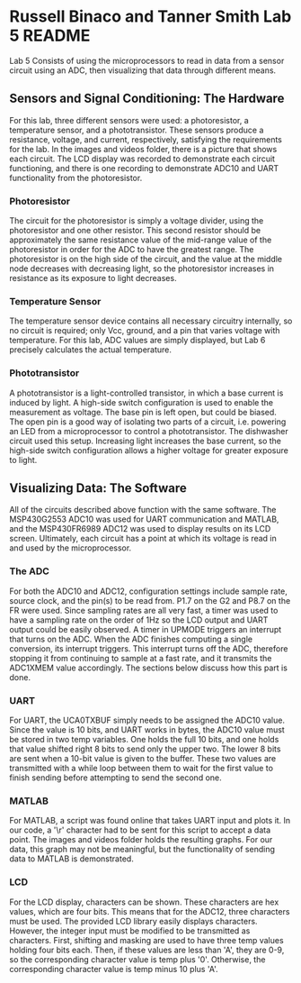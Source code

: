 # Russell Binaco and Tanner Smith Lab 5 README

Lab 5 Consists of using the microprocessors to read in data from a sensor circuit using an ADC, then visualizing that data through different means.

## Sensors and Signal Conditioning: The Hardware
For this lab, three different sensors were used: a photoresistor, a temperature sensor, and a phototransistor. These sensors produce a resistance, voltage, and current, respectively, satisfying
the requirements for the lab. 
In the images and videos folder, there is a picture that shows each circuit. 
The LCD display was recorded to demonstrate each circuit functioning, and there is one recording to demonstrate ADC10 and UART functionality from the photoresistor.

### Photoresistor
The circuit for the photoresistor is simply a voltage divider, using the photoresistor and one other resistor. This second resistor should be approximately the same resistance value of the
mid-range value of the photoresistor in order for the ADC to have the greatest range. The photoresistor is on the high side of the circuit, and the value at the middle node decreases with
decreasing light, so the photoresistor increases in resistance as its exposure to light decreases. 

### Temperature Sensor
The temperature sensor device contains all necessary circuitry internally, so no circuit is required; only Vcc, ground, and a pin that varies voltage with temperature. For this lab, ADC 
values are simply displayed, but Lab 6 precisely calculates the actual temperature. 

### Phototransistor
A phototransistor is a light-controlled transistor, in which a base current is induced by light. A high-side switch configuration is used to enable the measurement as voltage. 
The base pin is left open, but could be biased. The open pin is a good way of isolating two parts of a circuit, i.e. powering an LED from a microprocessor to control a phototransistor.
The dishwasher circuit used this setup. Increasing light increases the base current, so the high-side switch configuration allows a higher voltage for greater exposure to light. 

## Visualizing Data: The Software
All of the circuits described above function with the same software. The MSP430G2553 ADC10 was used for UART communication and MATLAB, and the MSP430FR6989 ADC12 was used to display
results on its LCD screen. Ultimately, each circuit has a point at which its voltage is read in and used by the microprocessor.

### The ADC
For both the ADC10 and ADC12, configuration settings include sample rate, source clock, and the pin(s) to be read from. P1.7 on the G2 and P8.7 on the FR were used. Since sampling rates are
all very fast, a timer was used to have a sampling rate on the order of 1Hz so the LCD output and UART output could be easily observed. A timer in UPMODE triggers an interrupt that turns on 
the ADC. When the ADC finishes computing a single conversion, its interrupt triggers. This interrupt turns off the ADC, therefore stopping it from continuing to sample at a fast rate, and
it transmits the ADC1XMEM value accordingly. The sections below discuss how this part is done.

### UART
For UART, the UCA0TXBUF simply needs to be assigned the ADC10 value. Since the value is 10 bits, and UART works in bytes, the ADC10 value must be stored in two temp variables. One holds the
full 10 bits, and one holds that value shifted right 8 bits to send only the upper two. The lower 8 bits are sent when a 10-bit value is given to the buffer. These two values are transmitted
with a while loop between them to wait for the first value to finish sending before attempting to send the second one.

### MATLAB
For MATLAB, a script was found online that takes UART input and plots it. In our code, a '\r' character had to be sent for this script to accept a data point. The images and videos folder
holds the resulting graphs. For our data, this graph may not be meaningful, but the functionality of sending data to MATLAB is demonstrated. 

### LCD
For the LCD display, characters can be shown. These characters are hex values, which are four bits. This means that for the ADC12, three characters must be used. The provided LCD library easily
displays characters. However, the integer input must be modified to be transmitted as characters. First, shifting and masking are used to have three temp values holding four bits each. Then, if
these values are less than 'A', they are 0-9, so the corresponding character value is temp plus '0'. Otherwise, the corresponding character value is temp minus 10 plus 'A'. 